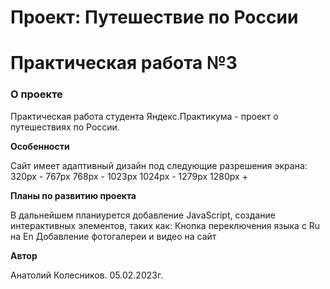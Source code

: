 # Проект: Путешествие по России

# Практическая работа №3

### О проекте

Практическая работа студента Яндекс.Практикума - проект о путешествиях по России.

**Особенности**

Сайт имеет адаптивный дизайн под следующие разрешения экрана:
320px - 767px
768px - 1023px
1024px - 1279px
1280px +

**Планы по развитию проекта**

В дальнейшем планиурется добавление JavaScript, создание интерактивных элементов, таких как:
Кнопка переключения языка с Ru на En
Добавление фотогалереи и видео на сайт

**Автор**

Анатолий Колесников. 05.02.2023г.
